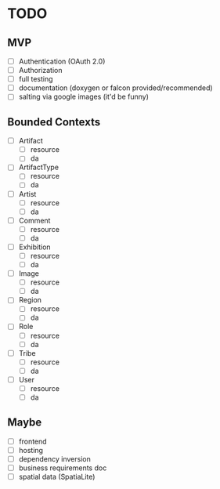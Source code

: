 # TODO

## MVP
- [ ] Authentication (OAuth 2.0)
- [ ] Authorization
- [ ] full testing
- [ ] documentation (doxygen or falcon provided/recommended)
- [ ] salting via google images (it'd be funny)
 
## Bounded Contexts
- [ ] Artifact
    - [ ] resource   
    - [ ] da   
- [ ] ArtifactType
    - [ ] resource   
    - [ ] da   
- [ ] Artist
    - [ ] resource   
    - [ ] da   
- [ ] Comment
    - [ ] resource   
    - [ ] da   
- [ ] Exhibition
    - [ ] resource   
    - [ ] da   
- [ ] Image
    - [ ] resource   
    - [ ] da   
- [ ] Region
    - [ ] resource   
    - [ ] da   
- [ ] Role
    - [ ] resource   
    - [ ] da   
- [ ] Tribe
    - [ ] resource   
    - [ ] da   
- [ ] User
    - [ ] resource   
    - [ ] da   

## Maybe
- [ ] frontend
- [ ] hosting
- [ ] dependency inversion
- [ ] business requirements doc
- [ ] spatial data (SpatiaLite)